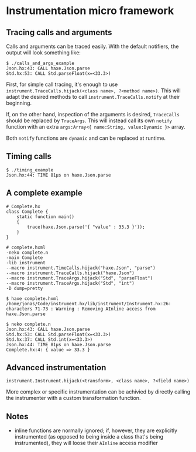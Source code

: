 # Instrumentation micro framework

## Tracing calls and arguments

Calls and arguments can be traced easily.  With the default notifiers, the output will look something like:

```
$ ./calls_and_args_example
Json.hx:43: CALL haxe.Json.parse
Std.hx:53: CALL Std.parseFloat(x=<33.3>)
```

First, for simple call tracing, it's enough to use `instrument.TraceCalls.hijack(<class name>, ?<method name>)`.
This will adapt the desired methods to call `instrument.TraceCalls.notify` at their beginning.

If, on the other hand, inspection of the arguments is desired, `TraceCalls` should be replaced by `TraceArgs`.
This will instead call its own `notify` function with an extra `args:Array<{ name:String, value:Dynamic }>` array.

Both `notify` functions are `dynamic` and can be replaced at runtime.

## Timing calls

```
$ ./timing_example
Json.hx:44: TIME 81μs on haxe.Json.parse
```

## A complete example

```
# Complete.hx
class Complete {
	static function main()
	{
		trace(haxe.Json.parse('{ "value" : 33.3 }'));
	}
}
```

```
# complete.hxml
-neko complete.n
-main Complete
-lib instrument
--macro instrument.TimeCalls.hijack("haxe.Json", "parse")
--macro instrument.TraceCalls.hijack("haxe.Json")
--macro instrument.TraceArgs.hijack("Std", "parseFloat")
--macro instrument.TraceArgs.hijack("Std", "int")
-D dump=pretty
```

```
$ haxe complete.hxml
/home/jonas/Code/instrument.hx/lib/instrument/Instrument.hx:26: characters 71-73 : Warning : Removing AInline access from haxe.Json.parse
```

```
$ neko complete.n
Json.hx:43: CALL haxe.Json.parse
Std.hx:53: CALL Std.parseFloat(x=<33.3>)
Std.hx:37: CALL Std.int(x=<33.3>)
Json.hx:44: TIME 81μs on haxe.Json.parse
Complete.hx:4: { value => 33.3 }
```

## Advanced instrumentation

`instrument.Instrument.hijack(<transform>, <class name>, ?<field name>)`

More complex or specific instrumentation can be achivied by directly calling
the instrumenter with a custom transformation function.

## Notes

 - inline functions are normally ignored; if, however, they are explicitly
   instrumented (as opposed to being inside a class that's being instrumented),
   they will loose their `AInline` access modifier

